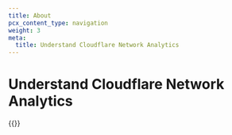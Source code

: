 ```yaml
---
title: About
pcx_content_type: navigation
weight: 3
meta:
  title: Understand Cloudflare Network Analytics
---
```


# Understand Cloudflare Network Analytics

{{<directory-listing>}}
